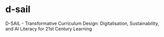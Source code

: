# d-sail
D-SAIL - Transformative Curriculum Design: Digitalisation, Sustainability, and AI Literacy for 21st Century Learning
